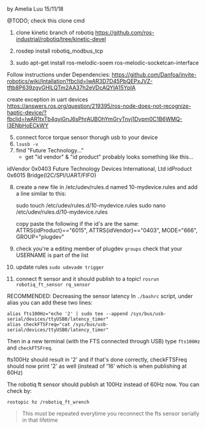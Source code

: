 by Amelia Luu 15/11/18


@TODO; check this clone cmd
1. clone kinetic branch of robotiq
https://github.com/ros-industrial/robotiq/tree/kinetic-devel

2. rosdep install robotiq_modbus_tcp
3. sudo apt-get install ros-melodic-soem ros-melodic-socketcan-interface

Follow instructions under Dependencies:
https://github.com/Danfoa/invite-robotics/wiki/Intallation?fbclid=IwAR3D7D45PbQEPxJVZ-tftb8P639zgyGHlLQTm2AA37h2eVDcAQYIA15YpIA

create exception in uart devices
https://answers.ros.org/question/219395/ros-node-does-not-recognize-haptic-device/?fbclid=IwAR1txTb4qyiGnJ6sPhrAUBOhYmGryTnvj1Dvpm0C1B6WMQ-l3ENbHoECkWY

5. connect force torque sensor thorugh usb to your device
6. ``lsusb -v``
7. find "Future Technology..."
    - get "id vendor" & "id product"
probably looks something like this...

  idVendor           0x0403 Future Technology Devices International, Ltd
  idProduct          0x6015 Bridge(I2C/SPI/UART/FIFO)

8. create a new file in /etc/udev/rules.d named 10-mydevice.rules and add a line similar to this:

    sudo touch /etc/udev/rules.d/10-mydevice.rules
    sudo nano /etc/udev/rules.d/10-mydevice.rules

    copy paste the following if the id's are the same:
        ATTRS{idProduct}=="6015", ATTRS{idVendor}=="0403", MODE="666", GROUP="plugdev"

9. check you're a editing member of plugdev ``groups``
    check that your USERNAME is part of the list
10. update rules ``sudo udevadm trigger``

11. connect ft sensor and it should publish to a topic!
    ``rosrun robotiq_ft_sensor rq_sensor``


RECOMMENDED: Decreasing the sensor latency
In `./bashrc` script, under alias you can add these two lines:

```
alias fts100Hz="echo '2' | sudo tee --append /sys/bus/usb-serial/devices/ttyUSB0/latency_timer"
alias checkFTSFreq="cat /sys/bus/usb-serial/devices/ttyUSB0/latency_timer"
```

Then in a new terminal (with the FTS connected through USB) type `fts100Hz` and `checkFTSFreq`.

fts100Hz should result in '2'
and if that's done correctly, checkFTSFreq should now print '2' as well (instead of '16' which is when publishing at 60Hz)

The robotiq ft sensor should publish at 100Hz instead of 60Hz now. You can check by:

```
rostopic hz /robotiq_ft_wrench
```

> This must be repeated everytime you reconnect the fts sensor serially in that lifetime